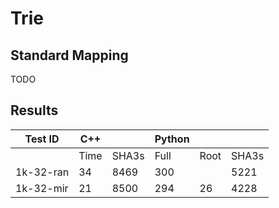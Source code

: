 # Trie

## Standard Mapping

TODO

## Results

| Test ID   | C++  |       | Python |      |       |
| --------- | ---- | ----- | ------ | -----| ----- |
|           | Time | SHA3s | Full   | Root | SHA3s |
| 1k-32-ran | 34   | 8469  | 300    |      | 5221  |
| 1k-32-mir | 21   | 8500  | 294    | 26   | 4228  |
